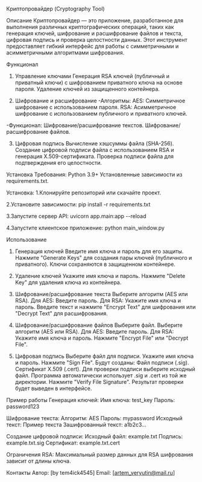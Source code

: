 Криптопровайдер (Cryptography Tool)

Описание
Криптопровайдер — это приложение, разработанное для выполнения различных криптографических операций, таких как генерация ключей, шифрование и расшифрование файлов и текста, цифровая подпись и проверка целостности данных. Этот инструмент предоставляет гибкий интерфейс для работы с симметричными и асимметричными алгоритмами шифрования.

Функционал
1. Управление ключами
Генерация RSA ключей (публичный и приватный ключи) с шифрованием приватного ключа на основе пароля.
Удаление ключей из защищенного контейнера.

2. Шифрование и расшифрование
-Алгоритмы:
AES: Симметричное шифрование с использованием пароля.
RSA: Асимметричное шифрование с использованием публичного и приватного ключей.

-Функционал:
Шифрование/расшифрование текстов.
Шифрование/расшифрование файлов.

3. Цифровая подпись
Вычисление хэшсуммы файла (SHA-256).
Создание цифровой подписи файла с использованием RSA и генерация X.509-сертификата.
Проверка подписи файла для подтверждения его целостности.

Установка
Требования:
Python 3.9+
Установленные зависимости из requirements.txt.

Установка:
1.Клонируйте репозиторий или скачайте проект.

2.Установите зависимости:
pip install -r requirements.txt

3.Запустите сервер API:
uvicorn app.main:app --reload

4.Запустите клиентское приложение:
python main_window.py


Использование
1. Генерация ключей
Введите имя ключа и пароль для его защиты.
Нажмите "Generate Keys" для создания пары ключей (публичного и приватного).
Ключи сохраняются в защищенном контейнере.

2. Удаление ключей
Укажите имя ключа и пароль.
Нажмите "Delete Key" для удаления ключа из контейнера.

3. Шифрование/расшифрование текста
Выберите алгоритм (AES или RSA).
Для AES: Введите пароль.
Для RSA: Укажите имя ключа и пароль.
Введите текст и нажмите "Encrypt Text" для шифрования или "Decrypt Text" для расшифрования.

4. Шифрование/расшифрование файлов
Выберите файл.
Выберите алгоритм (AES или RSA).
Для AES: Введите пароль.
Для RSA: Укажите имя ключа и пароль.
Нажмите "Encrypt File" или "Decrypt File".

5. Цифровая подпись
Выберите файл для подписи.
Укажите имя ключа и пароль.
Нажмите "Sign File". Будут созданы:
Файл подписи (.sig).
Сертификат X.509 (.cert).
Для проверки подписи выберите исходный файл. Программа автоматически использует .sig и .cert из той же директории.
Нажмите "Verify File Signature". Результат проверки будет выведен в интерфейсе.

Пример работы
Генерация ключей:
Имя ключа: test_key
Пароль: password123

Шифрование текста:
Алгоритм: AES
Пароль: mypassword
Исходный текст: Пример текста
Зашифрованный текст: a1b2c3...

Создание цифровой подписи:
Исходный файл: example.txt
Подпись: example.txt.sig
Сертификат: example.txt.cert

Ограничения RSA: Максимальный размер данных для RSA шифрования зависит от длины ключа.

Контакты
Автор: [by tem4ick4545]
Email: [artem_veryutin@mail.ru]

